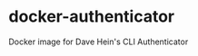 # docker-authenticator
Docker image for Dave Hein's CLI Authenticator


``` git submodule update --init --recursive
